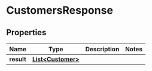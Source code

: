 

# CustomersResponse


## Properties

| Name | Type | Description | Notes |
|------------ | ------------- | ------------- | -------------|
|**result** | [**List&lt;Customer&gt;**](Customer.md) |  |  |



